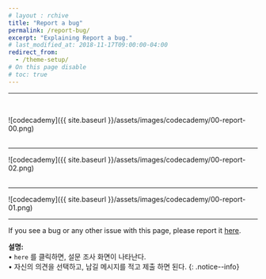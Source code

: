 ```yaml
---
# layout : rchive
title: "Report a bug"
permalink: /report-bug/
excerpt: "Explaining Report a bug."
# last_modified_at: 2018-11-17T09:00:00-04:00
redirect_from:
  - /theme-setup/
# On this page disable
# toc: true
---
```

    
    
<hr/>
<br>

![codecademy]({{ site.baseurl }}/assets/images/codecademy/00-report-00.png)    
<br>
<hr/>


![codecademy]({{ site.baseurl }}/assets/images/codecademy/00-report-02.png)    
<br>
<hr/>


![codecademy]({{ site.baseurl }}/assets/images/codecademy/00-report-01.png)    
<hr/>

If you see a bug or any other issue with this page, please report it [here]().   


**설명:**     
• `here` 를 클릭하면, 설문 조사 화면이 나타난다.     
• 자신의 의견을 선택하고, 남길 메시지를 적고 제출 하면 된다. 
{: .notice--info}
